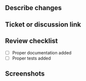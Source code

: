 ## Describe changes

## Ticket or discussion link

## Review checklist

- [ ] Proper documentation added
- [ ] Proper tests added

## Screenshots
